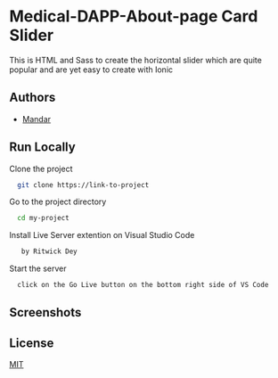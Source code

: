 # Medical-DAPP-About-page Card Slider

This is HTML and Sass to create the horizontal slider which are quite popular and are yet easy to create with Ionic
## Authors

- [Mandar](https://github.com/Fawkes73)


## Run Locally

Clone the project

```bash
  git clone https://link-to-project
```

Go to the project directory

```bash
  cd my-project
```

Install Live Server extention on Visual Studio Code

```bash
   by Ritwick Dey
```

Start the server

```bash
  click on the Go Live button on the bottom right side of VS Code
```


## Screenshots




## License

[MIT](https://choosealicense.com/licenses/mit/)

